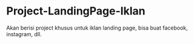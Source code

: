 # Project-LandingPage-Iklan
Akan berisi project khusus untuk iklan landing page, bisa buat facebook, instagram, dll.
